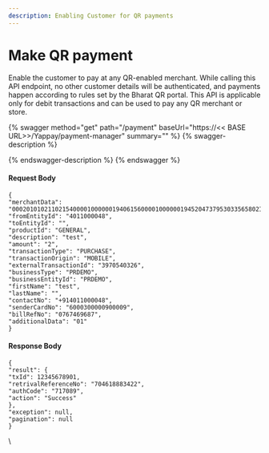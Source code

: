 ```yaml
---
description: Enabling Customer for QR payments
---
```


# Make QR payment

Enable the customer to pay at any QR-enabled merchant. While calling this API endpoint, no other customer details will be authenticated, and payments happen according to rules set by the Bharat QR portal. This API is applicable only for debit transactions and can be used to pay any QR merchant or store.

{% swagger method="get" path="/payment" baseUrl="https://<< BASE URL>>/Yappay/payment-manager" summary="" %}
{% swagger-description %}

{% endswagger-description %}
{% endswagger %}

#### Request Body

```
{
"merchantData": "000201010211021540000100000019406156000010000001945204737953033565802IN5908\r\nTestER296007Chennai610662552763047144",
"fromEntityId": "4011000048",
"toEntityId": "",
"productId": "GENERAL",
"description": "test",
"amount": "2",
"transactionType": "PURCHASE",
"transactionOrigin": "MOBILE",
"externalTransactionId": "3970540326",
"businessType": "PRDEMO",
"businessEntityId": "PRDEMO",
"firstName": "test",
"lastName": "",
"contactNo": "+914011000048",
"senderCardNo": "6000300000900009",
"billRefNo": "0767469687",
"additionalData": "01"
}
```

#### Response Body

```
{
"result": {
"txId": 12345678901,
"retrivalReferenceNo": "704618883422",
"authCode": "717089",
"action": "Success"
},
"exception": null,
"pagination": null
}
```

\
